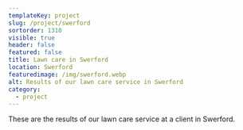 ```yaml
---
templateKey: project
slug: /project/swerford
sortorder: 1310
visible: true
header: false
featured: false
title: Lawn care in Swerford
location: Swerford
featuredimage: /img/swerford.webp
alt: Results of our lawn care service in Swerford
category:
  - project
---
```


These are the results of our lawn care service at a client in Swerford.
